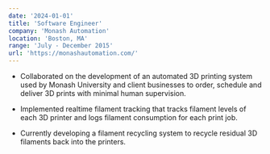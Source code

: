 ```yaml
---
date: '2024-01-01'
title: 'Software Engineer'
company: 'Monash Automation'
location: 'Boston, MA'
range: 'July - December 2015'
url: 'https://monashautomation.com/'
---
```


- Collaborated on the development of an automated 3D printing system used by Monash University and client businesses to order, schedule and deliver 3D prints with minimal human supervision.

- Implemented realtime filament tracking that tracks filament levels of each 3D printer and logs filament consumption for each print job.

- Currently developing a filament recycling system to recycle residual 3D filaments back into the printers.
